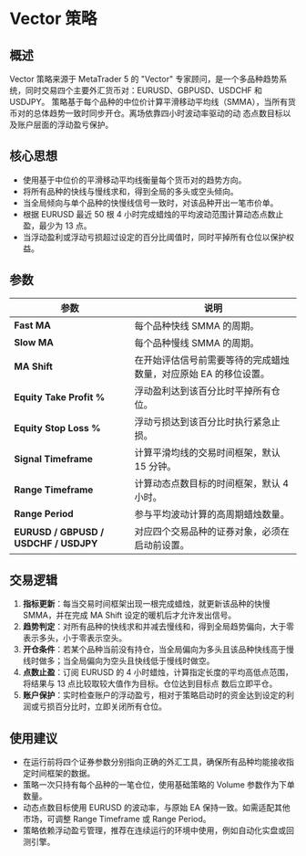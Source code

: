 # Vector 策略

## 概述
Vector 策略来源于 MetaTrader 5 的 "Vector" 专家顾问，是一个多品种趋势系统，同时交易四个主要外汇货币对：EURUSD、GBPUSD、USDCHF 和 USDJPY。
策略基于每个品种的中位价计算平滑移动平均线（SMMA），当所有货币对的总体趋势一致时同步开仓。离场依靠四小时波动率驱动的动
态点数目标以及账户层面的浮动盈亏保护。

## 核心思想
- 使用基于中位价的平滑移动平均线衡量每个货币对的趋势方向。
- 将所有品种的快线与慢线求和，得到全局的多头或空头倾向。
- 当全局倾向与单个品种的快慢线信号一致时，对该品种开出一笔市价单。
- 根据 EURUSD 最近 50 根 4 小时完成蜡烛的平均波动范围计算动态点数止盈，最少为 13 点。
- 当浮动盈利或浮动亏损超过设定的百分比阈值时，同时平掉所有仓位以保护权益。

## 参数
| 参数 | 说明 |
|------|------|
| **Fast MA** | 每个品种快线 SMMA 的周期。 |
| **Slow MA** | 每个品种慢线 SMMA 的周期。 |
| **MA Shift** | 在开始评估信号前需要等待的完成蜡烛数量，对应原始 EA 的移位设置。 |
| **Equity Take Profit %** | 浮动盈利达到该百分比时平掉所有仓位。 |
| **Equity Stop Loss %** | 浮动亏损达到该百分比时执行紧急止损。 |
| **Signal Timeframe** | 计算平滑均线的交易时间框架，默认 15 分钟。 |
| **Range Timeframe** | 计算动态点数目标的时间框架，默认 4 小时。 |
| **Range Period** | 参与平均波动计算的高周期蜡烛数量。 |
| **EURUSD / GBPUSD / USDCHF / USDJPY** | 对应四个交易品种的证券对象，必须在启动前设置。 |

## 交易逻辑
1. **指标更新**：每当交易时间框架出现一根完成蜡烛，就更新该品种的快慢 SMMA，并在完成 MA Shift 设定的暖机后才允许发出信号。
2. **趋势判定**：对所有品种的快线求和并减去慢线和，得到全局趋势偏向，大于零表示多头，小于零表示空头。
3. **开仓条件**：若某个品种当前没有持仓，当全局偏向为多头且该品种快线高于慢线时做多；当全局偏向为空头且快线低于慢线时做空。
4. **点数止盈**：订阅 EURUSD 的 4 小时蜡烛，计算指定长度的平均高低点范围，将结果与 13 点比较取较大值作为目标。仓位达到目标点
   数后立即平仓。
5. **账户保护**：实时检查账户的浮动盈亏，相对于策略启动时的资金达到设定的利润或亏损百分比时，立即关闭所有仓位。

## 使用建议
- 在运行前将四个证券参数分别指向正确的外汇工具，确保所有品种均能接收指定时间框架的数据。
- 策略一次只持有每个品种的一笔仓位，使用基础策略的 Volume 参数作为下单数量。
- 动态点数目标使用 EURUSD 的波动率，与原始 EA 保持一致。如需适配其他市场，可调整 Range Timeframe 或 Range Period。
- 策略依赖浮动盈亏管理，推荐在连续运行的环境中使用，例如自动化实盘或回测引擎。

